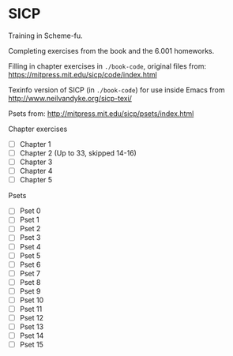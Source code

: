 SICP
====

Training in Scheme-fu.

Completing exercises from the book and the 6.001 homeworks.

Filling in chapter exercises in `./book-code`, original files from: https://mitpress.mit.edu/sicp/code/index.html

Texinfo version of SICP (in `./book-code`) for use inside Emacs from http://www.neilvandyke.org/sicp-texi/

Psets from: http://mitpress.mit.edu/sicp/psets/index.html

Chapter exercises

- [ ] Chapter 1
- [ ] Chapter 2 (Up to 33, skipped 14-16)
- [ ] Chapter 3
- [ ] Chapter 4
- [ ] Chapter 5

Psets

- [ ] Pset 0
- [ ] Pset 1
- [ ] Pset 2
- [ ] Pset 3
- [ ] Pset 4
- [ ] Pset 5
- [ ] Pset 6
- [ ] Pset 7
- [ ] Pset 8
- [ ] Pset 9
- [ ] Pset 10
- [ ] Pset 11
- [ ] Pset 12
- [ ] Pset 13
- [ ] Pset 14
- [ ] Pset 15
